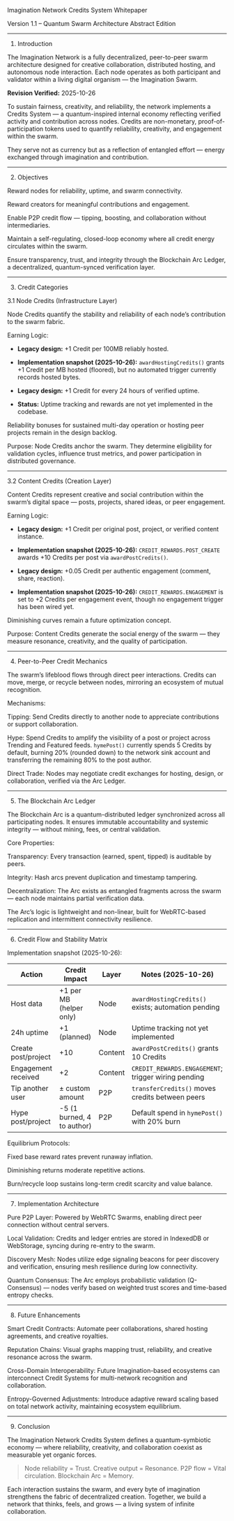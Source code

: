 Imagination Network Credits System Whitepaper

Version 1.1 – Quantum Swarm Architecture Abstract Edition


---

1. Introduction

The Imagination Network is a fully decentralized, peer-to-peer swarm architecture designed for creative collaboration, distributed hosting, and autonomous node interaction. Each node operates as both participant and validator within a living digital organism — the Imagination Swarm.

**Revision Verified:** 2025-10-26

To sustain fairness, creativity, and reliability, the network implements a Credits System — a quantum-inspired internal economy reflecting verified activity and contribution across nodes.
Credits are non-monetary, proof-of-participation tokens used to quantify reliability, creativity, and engagement within the swarm.

They serve not as currency but as a reflection of entangled effort — energy exchanged through imagination and contribution.


---

2. Objectives

Reward nodes for reliability, uptime, and swarm connectivity.

Reward creators for meaningful contributions and engagement.

Enable P2P credit flow — tipping, boosting, and collaboration without intermediaries.

Maintain a self-regulating, closed-loop economy where all credit energy circulates within the swarm.

Ensure transparency, trust, and integrity through the Blockchain Arc Ledger, a decentralized, quantum-synced verification layer.



---

3. Credit Categories

3.1 Node Credits (Infrastructure Layer)

Node Credits quantify the stability and reliability of each node’s contribution to the swarm fabric.

Earning Logic:

- **Legacy design:** +1 Credit per 100MB reliably hosted.
- **Implementation snapshot (2025-10-26):** `awardHostingCredits()` grants +1 Credit per MB hosted (floored), but no automated trigger currently records hosted bytes.

- **Legacy design:** +1 Credit for every 24 hours of verified uptime.
- **Status:** Uptime tracking and rewards are not yet implemented in the codebase.

Reliability bonuses for sustained multi-day operation or hosting peer projects remain in the design backlog.


Purpose:
Node Credits anchor the swarm. They determine eligibility for validation cycles, influence trust metrics, and power participation in distributed governance.


---

3.2 Content Credits (Creation Layer)

Content Credits represent creative and social contribution within the swarm’s digital space — posts, projects, shared ideas, or peer engagement.

Earning Logic:

- **Legacy design:** +1 Credit per original post, project, or verified content instance.
- **Implementation snapshot (2025-10-26):** `CREDIT_REWARDS.POST_CREATE` awards +10 Credits per post via `awardPostCredits()`.

- **Legacy design:** +0.05 Credit per authentic engagement (comment, share, reaction).
- **Implementation snapshot (2025-10-26):** `CREDIT_REWARDS.ENGAGEMENT` is set to +2 Credits per engagement event, though no engagement trigger has been wired yet.

Diminishing curves remain a future optimization concept.


Purpose:
Content Credits generate the social energy of the swarm — they measure resonance, creativity, and the quality of participation.


---

4. Peer-to-Peer Credit Mechanics

The swarm’s lifeblood flows through direct peer interactions. Credits can move, merge, or recycle between nodes, mirroring an ecosystem of mutual recognition.

Mechanisms:

Tipping:
Send Credits directly to another node to appreciate contributions or support collaboration.

Hype:
Spend Credits to amplify the visibility of a post or project across Trending and Featured feeds.
`hymePost()` currently spends 5 Credits by default, burning 20% (rounded down) to the network sink account and transferring the remaining 80% to the post author.

Direct Trade:
Nodes may negotiate credit exchanges for hosting, design, or collaboration, verified via the Arc Ledger.



---

5. The Blockchain Arc Ledger

The Blockchain Arc is a quantum-distributed ledger synchronized across all participating nodes. It ensures immutable accountability and systemic integrity — without mining, fees, or central validation.

Core Properties:

Transparency: Every transaction (earned, spent, tipped) is auditable by peers.

Integrity: Hash arcs prevent duplication and timestamp tampering.

Decentralization: The Arc exists as entangled fragments across the swarm — each node maintains partial verification data.


The Arc’s logic is lightweight and non-linear, built for WebRTC-based replication and intermittent connectivity resilience.


---

6. Credit Flow and Stability Matrix

Implementation snapshot (2025-10-26):

| Action | Credit Impact | Layer | Notes (2025-10-26) |
|--------|----------------|-------|--------------------|
| Host data | +1 per MB (helper only) | Node | `awardHostingCredits()` exists; automation pending |
| 24h uptime | +1 (planned) | Node | Uptime tracking not yet implemented |
| Create post/project | +10 | Content | `awardPostCredits()` grants 10 Credits |
| Engagement received | +2 | Content | `CREDIT_REWARDS.ENGAGEMENT`; trigger wiring pending |
| Tip another user | ± custom amount | P2P | `transferCredits()` moves credits between peers |
| Hype post/project | -5 (1 burned, 4 to author) | P2P | Default spend in `hymePost()` with 20% burn


Equilibrium Protocols:

Fixed base reward rates prevent runaway inflation.

Diminishing returns moderate repetitive actions.

Burn/recycle loop sustains long-term credit scarcity and value balance.



---

7. Implementation Architecture

Pure P2P Layer:
Powered by WebRTC Swarms, enabling direct peer connection without central servers.

Local Validation:
Credits and ledger entries are stored in IndexedDB or WebStorage, syncing during re-entry to the swarm.

Discovery Mesh:
Nodes utilize edge signaling beacons for peer discovery and verification, ensuring mesh resilience during low connectivity.

Quantum Consensus:
The Arc employs probabilistic validation (Q-Consensus) — nodes verify based on weighted trust scores and time-based entropy checks.



---

8. Future Enhancements

Smart Credit Contracts:
Automate peer collaborations, shared hosting agreements, and creative royalties.

Reputation Chains:
Visual graphs mapping trust, reliability, and creative resonance across the swarm.

Cross-Domain Interoperability:
Future Imagination-based ecosystems can interconnect Credit Systems for multi-network recognition and collaboration.

Entropy-Governed Adjustments:
Introduce adaptive reward scaling based on total network activity, maintaining ecosystem equilibrium.



---

9. Conclusion

The Imagination Network Credits System defines a quantum-symbiotic economy — where reliability, creativity, and collaboration coexist as measurable yet organic forces.

> Node reliability = Trust.
Creative output = Resonance.
P2P flow = Vital circulation.
Blockchain Arc = Memory.



Each interaction sustains the swarm, and every byte of imagination strengthens the fabric of decentralized creation.
Together, we build a network that thinks, feels, and grows — a living system of infinite collaboration.
